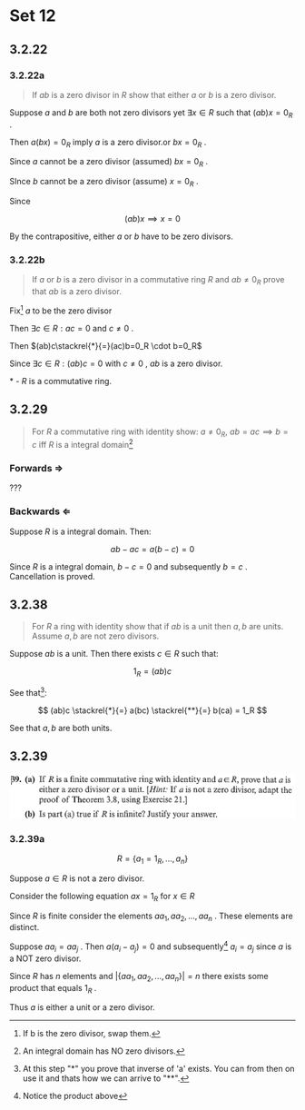 # Set 12

## 3.2.22
### 3.2.22a

> If $ab$ is a zero divisor in $R$ show that either $a$ or $b$ is a zero divisor.

Suppose $a$ and $b$ are both not zero divisors yet $\exists x\in R$ such that $(ab)x=0_R$ . 

Then $a(bx)=0_R$ imply $a$ is a zero divisor.or $bx=0_R$ .

Since $a$ cannot be a zero divisor (assumed) $bx=0_R$ .

SInce $b$ cannot be a zero divisor (assume) $x=0_R$ .

Since 

$$
(ab)x \implies x=0
$$

By the contrapositive, either $a$ or $b$ have to be zero divisors. 

### 3.2.22b
> If $a$ or $b$ is a zero divisor in a commutative ring $R$ and $ab \neq 0_R$ prove that $ab$ is a zero divisor.

Fix[^1] $a$ to be the zero divisor

Then $\exists c \in R : ac=0$ and $c\neq 0$ .

Then $(ab)c\stackrel{*}{=}(ac)b=0_R \cdot b=0_R$ 

Since  $\exists c \in R : (ab)c=0$ with $c\neq 0$ , $ab$ is a zero divisor.

\* - $R$ is a commutative ring.

## 3.2.29
> For $R$ a commutative ring with identity show:
> $a\neq 0_R,\ ab=ac \implies b=c$ iff $R$ is a integral domain[^2]

### Forwards $\Rightarrow$
???

### Backwards $\Leftarrow$
Suppose $R$ is a integral domain. Then:

$$
ab-ac=a(b-c)=0
$$

Since $R$ is a integral domain, $b-c=0$ and subsequently $b=c$ . Cancellation is proved.  

## 3.2.38

>  For $R$ a ring with identity show that if $ab$ is a unit then $a, b$ are units. Assume $a, b$ are not zero divisors.

Suppose $ab$ is a unit. Then there exists $c\in R$ such that:

$$
1_R = (ab)c
$$

See that[^3]:

$$
(ab)c \stackrel{*}{=} a(bc) \stackrel{**}{=} b(ca) = 1_R
$$

See that $a,b$ are both units.

## 3.2.39

![3.2.39](../Problems/3.2.39.png)

### 3.2.39a

$$
R = \{a_1=1_R, \dotso, a_n\}
$$

Suppose $a\in R$ is not a zero divisor. 

Consider the following equation $ax=1_R$ for $x\in R$

Since $R$ is finite consider the elements $aa_1, aa_2, \dotso, aa_n$ . These elements are distinct.

Suppose $aa_i = aa_j$ . Then $a(a_i-a_j)=0$ and subsequently[^4] $a_i = a_j$ since $a$ is a NOT zero divisor.

Since $R$ has $n$ elements and $|\{aa_1, aa_2, \dotso, aa_n\}|=n$ there exists some product that equals $1_R$ .

Thus $a$ is either a unit or a zero divisor. 


[^1]: If b is the zero divisor, swap them.
[^2]: An integral domain has NO zero divisors.
[^3]: At this step "\*" you prove that inverse of 'a' exists. You can from then on use it and thats how we can arrive to "\*\*".
[^4]: Notice the product above 

